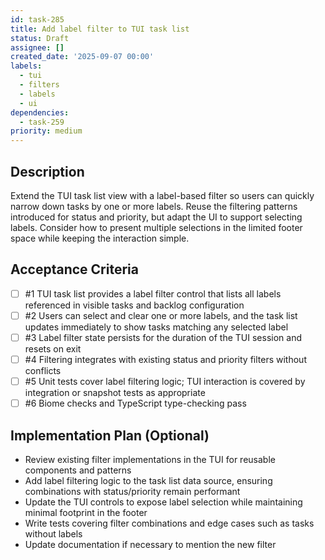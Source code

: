 ```yaml
---
id: task-285
title: Add label filter to TUI task list
status: Draft
assignee: []
created_date: '2025-09-07 00:00'
labels:
  - tui
  - filters
  - labels
  - ui
dependencies:
  - task-259
priority: medium
---
```


## Description

Extend the TUI task list view with a label-based filter so users can quickly narrow down tasks by one or more labels. Reuse the filtering patterns introduced for status and priority, but adapt the UI to support selecting labels. Consider how to present multiple selections in the limited footer space while keeping the interaction simple.

## Acceptance Criteria
<!-- AC:BEGIN -->
- [ ] #1 TUI task list provides a label filter control that lists all labels referenced in visible tasks and backlog configuration
- [ ] #2 Users can select and clear one or more labels, and the task list updates immediately to show tasks matching any selected label
- [ ] #3 Label filter state persists for the duration of the TUI session and resets on exit
- [ ] #4 Filtering integrates with existing status and priority filters without conflicts
- [ ] #5 Unit tests cover label filtering logic; TUI interaction is covered by integration or snapshot tests as appropriate
- [ ] #6 Biome checks and TypeScript type-checking pass
<!-- AC:END -->

## Implementation Plan (Optional)

- Review existing filter implementations in the TUI for reusable components and patterns
- Add label filtering logic to the task list data source, ensuring combinations with status/priority remain performant
- Update the TUI controls to expose label selection while maintaining minimal footprint in the footer
- Write tests covering filter combinations and edge cases such as tasks without labels
- Update documentation if necessary to mention the new filter
